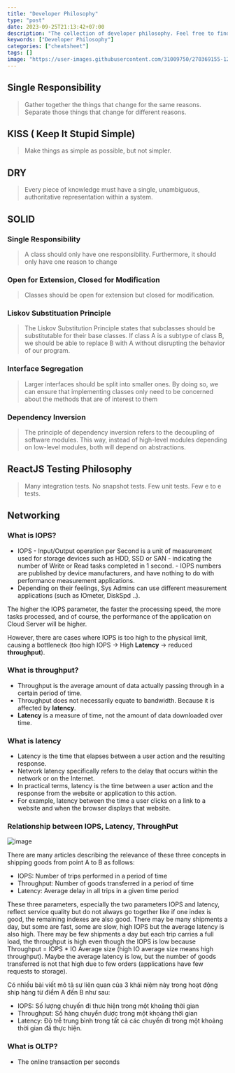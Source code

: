 ```yaml
---
title: "Developer Philosophy"
type: "post"
date: 2023-09-25T21:13:42+07:00
description: "The collection of developer philosophy. Feel free to find the truth for your career."
keywords: ["Developer Philosophy"]
categories: ["cheatsheet"]
tags: []
image: "https://user-images.githubusercontent.com/31009750/270369155-120dd94a-0285-4741-9be2-35589f773ad4.png"
---
```


## Single Responsibility

> Gather together the things that change for the same reasons. Separate those things that change for different reasons.

## KISS ( Keep It Stupid Simple)

> Make things as simple as possible, but not simpler.

## DRY

> Every piece of knowledge must have a single, unambiguous, authoritative representation within a system.

## SOLID

### Single Responsibility

> A class should only have one responsibility. Furthermore, it should only have one reason to change

### Open for Extension, Closed for Modification

> Classes should be open for extension but closed for modification.

### Liskov Substituation Principle

> The Liskov Substitution Principle states that subclasses should be substitutable for their base classes. If class A is a subtype of class B, we should be able to replace B with A without disrupting the behavior of our program.

### Interface Segregation

> Larger interfaces should be split into smaller ones. By doing so, we can ensure that implementing classes only need to be concerned about the methods that are of interest to them

### Dependency Inversion

> The principle of dependency inversion refers to the decoupling of software modules. This way, instead of high-level modules depending on low-level modules, both will depend on abstractions.

## ReactJS Testing Philosophy

> Many integration tests. No snapshot tests. Few unit tests. Few e to e tests.

## Networking

### What is IOPS?

- IOPS - Input/Output operation per Second is a unit of measurement used for storage devices such as HDD, SSD or SAN - indicating the number of Write or Read tasks completed in 1 second. - IOPS numbers are published by device manufacturers, and have nothing to do with performance measurement applications.
- Depending on their feelings, Sys Admins can use different measurement applications (such as IOmeter, DiskSpd ..).

The higher the IOPS parameter, the faster the processing speed, the more tasks processed, and of course, the performance of the application on Cloud Server will be higher.

However, there are cases where IOPS is too high to the physical limit, causing a bottleneck (too high IOPS -> High **Latency** -> reduced **throughput**).

### What is throughput?

- Throughput is the average amount of data actually passing through in a certain period of time.
- Throughput does not necessarily equate to bandwidth. Because it is affected by **latency**.
- **Latency** is a measure of time, not the amount of data downloaded over time.

### What is latency

- Latency is the time that elapses between a user action and the resulting response.
- Network latency specifically refers to the delay that occurs within the network or on the Internet.
- In practical terms, latency is the time between a user action and the response from the website or application to this action.
- For example, latency between the time a user clicks on a link to a website and when the browser displays that website.

### Relationship between IOPS, Latency, ThroughPut

![image](https://gist.github.com/assets/31009750/e5944271-6d9e-4b24-9c43-51c2399f67c4)

There are many articles describing the relevance of these three concepts in shipping goods from point A to B as follows:

- IOPS: Number of trips performed in a period of time
- Throughput: Number of goods transferred in a period of time
- Latency: Average delay in all trips in a given time period

These three parameters, especially the two parameters IOPS and latency, reflect service quality but do not always go together like if one index is good, the remaining indexes are also good. There may be many shipments a day, but some are fast, some are slow, high IOPS but the average latency is also high. There may be few shipments a day but each trip carries a full load, the throughput is high even though the IOPS is low because Throughput = IOPS \* IO Average size (high IO average size means high throughput). Maybe the average latency is low, but the number of goods transferred is not that high due to few orders (applications have few requests to storage).

Có nhiều bài viết mô tả sự liên quan của 3 khái niệm này trong hoạt động ship hàng từ điểm A đến B như sau:

- IOPS: Số lượng chuyến đi thưc hiện trong một khoảng thời gian
- Throughput: Số hàng chuyển được trong một khoảng thời gian
- Latency: Độ trễ trung bình trong tất cả các chuyến đi trong một khoảng thời gian đã thực hiện.

### What is OLTP?

- The online transaction per seconds
